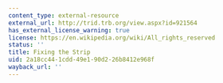 ```yaml
---
content_type: external-resource
external_url: http://trid.trb.org/view.aspx?id=921564
has_external_license_warning: true
license: https://en.wikipedia.org/wiki/All_rights_reserved
status: ''
title: Fixing the Strip
uid: 2a18cc44-1cdd-49e1-90d2-26b8412e968f
wayback_url: ''
---
```

